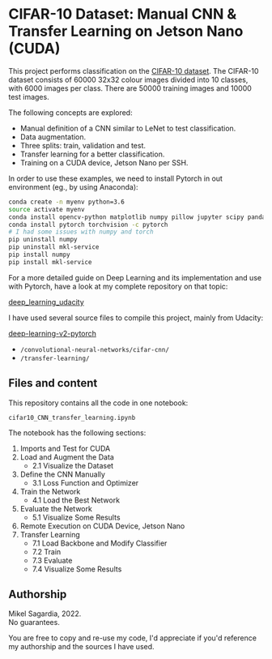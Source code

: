 # CIFAR-10 Dataset: Manual CNN & Transfer Learning on Jetson Nano (CUDA)

This project performs classification on the [CIFAR-10 dataset](https://www.cs.toronto.edu/~kriz/cifar.html). The CIFAR-10 dataset consists of 60000 32x32 colour images divided into 10 classes, with 6000 images per class. There are 50000 training images and 10000 test images.

The following concepts are explored:

- Manual definition of a CNN similar to LeNet to test classification.
- Data augmentation.
- Three splits: train, validation and test.
- Transfer learning for a better classification.
- Training on a CUDA device, Jetson Nano per SSH.

In order to use these examples, we need to install Pytorch in out environment (eg., by using Anaconda):

```bash
conda create -n myenv python=3.6
source activate myenv
conda install opencv-python matplotlib numpy pillow jupyter scipy pandas
conda install pytorch torchvision -c pytorch
# I had some issues with numpy and torch
pip uninstall numpy
pip uninstall mkl-service
pip install numpy
pip install mkl-service
```

For a more detailed guide on Deep Learning and its implementation and use with Pytorch, have a look at my complete repository on that topic:

[deep_learning_udacity](https://github.com/mxagar/deep_learning_udacity)

I have used several source files to compile this project, mainly from Udacity:

[deep-learning-v2-pytorch](https://github.com/mxagar/deep-learning-v2-pytorch)

- `/convolutional-neural-networks/cifar-cnn/`
- `/transfer-learning/`

## Files and content

This repository contains all the code in one notebook:

`cifar10_CNN_transfer_learning.ipynb`

The notebook has the following sections:

1. Imports and Test for CUDA
2. Load and Augment the Data
	- 2.1 Visualize the Dataset
3. Define the CNN Manually
	- 3.1 Loss Function and Optimizer
4. Train the Network
	- 4.1 Load the Best Network
5. Evaluate the Network
	- 5.1 Visualize Some Results
6. Remote Execution on CUDA Device, Jetson Nano
7. Transfer Learning
	- 7.1 Load Backbone and Modify Classifier
	- 7.2 Train
	- 7.3 Evaluate
	- 7.4 Visualize Some Results

## Authorship

Mikel Sagardia, 2022.  
No guarantees.

You are free to copy and re-use my code, I'd appreciate if you'd reference my authorship and the sources I have used.